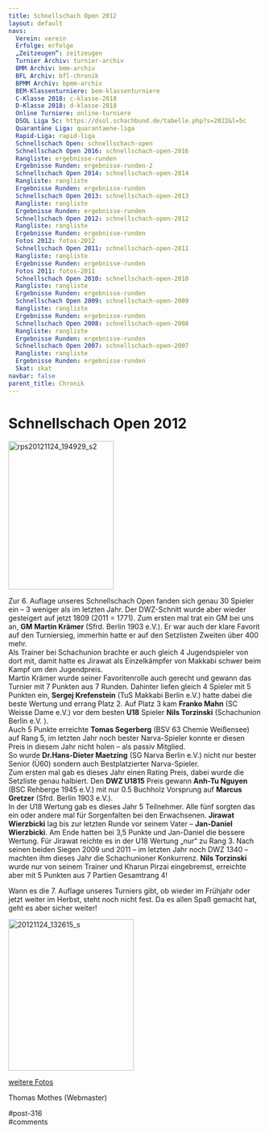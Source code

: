 ```yaml
---
title: Schnellschach Open 2012 
layout: default
navs:
  Verein: verein
  Erfolge: erfolge
  „Zeitzeugen“: zeitzeugen
  Turnier Archiv: turnier-archiv
  BMM Archiv: bmm-archiv
  BFL Archiv: bfl-chronik
  BPMM Archiv: bpmm-archiv
  BEM-Klassenturniere: bem-klassenturniere
  C-Klasse 2018: c-klasse-2018
  D-Klasse 2018: d-klasse-2018
  Online Turniere: online-turniere
  DSOL Liga 5c: https://dsol.schachbund.de/tabelle.php?s=2022&l=5c
  Quarantäne Liga: quarantaene-liga
  Rapid-Liga: rapid-liga
  Schnellschach Open: schnellschach-open
  Schnellschach Open 2016: schnellschach-open-2016
  Rangliste: ergebnisse-runden
  Ergebnisse Runden: ergebnisse-runden-2
  Schnellschach Open 2014: schnellschach-open-2014
  Rangliste: rangliste
  Ergebnisse Runden: ergebnisse-runden
  Schnellschach Open 2013: schnellschach-open-2013
  Rangliste: rangliste
  Ergebnisse Runden: ergebnisse-runden
  Schnellschach Open 2012: schnellschach-open-2012
  Rangliste: rangliste
  Ergebnisse Runden: ergebnisse-runden
  Fotos 2012: fotos-2012
  Schnellschach Open 2011: schnellschach-open-2011
  Rangliste: rangliste
  Ergebnisse Runden: ergebnisse-runden
  Fotos 2011: fotos-2011
  Schnellschach Open 2010: schnellschach-open-2010
  Rangliste: rangliste
  Ergebnisse Runden: ergebnisse-runden
  Schnellschach Open 2009: schnellschach-open-2009
  Rangliste: rangliste
  Ergebnisse Runden: ergebnisse-runden
  Schnellschach Open 2008: schnellschach-open-2008
  Rangliste: rangliste
  Ergebnisse Runden: ergebnisse-runden
  Schnellschach Open 2007: schnellschach-open-2007
  Rangliste: rangliste
  Ergebnisse Runden: ergebnisse-runden
  Skat: skat
navbar: false
parent_title: Chronik
---
```

<div class="post-316 page type-page status-publish hentry" id="post-316">
<h1 class="entry-title">Schnellschach Open 2012</h1>
<div class="entry-content">
<p><img alt="rps20121124_194929_s2" class="aligncenter size-full wp-image-672" decoding="async" height="294" src="http://www.narva-schach.de/wordpress/wp-content/uploads/2016/05/rps20121124_194929_s2.jpg" width="209"/></p>
<p>Zur 6. Auflage unseres Schnellschach Open fanden sich genau 30 Spieler ein – 3 weniger als im letzten Jahr. Der DWZ-Schnitt wurde aber wieder gesteigert auf jetzt 1809 (2011 = 1771). Zum ersten mal trat ein GM bei uns an, <strong>GM Martin Krämer</strong> (Sfrd. Berlin 1903 e.V.). Er war auch der klare Favorit auf den Turniersieg, immerhin hatte er auf den Setzlisten Zweiten über 400 mehr.<br/>
Als Trainer bei Schachunion brachte er auch gleich 4 Jugendspieler von dort mit, damit hatte es Jirawat als Einzelkämpfer von Makkabi schwer beim Kampf um den Jugendpreis.<br/>
Martin Krämer wurde seiner Favoritenrolle auch gerecht und gewann das Turnier mit 7 Punkten aus 7 Runden. Dahinter liefen gleich 4 Spieler mit 5 Punkten ein, <strong>Sergej Krefenstein</strong> (TuS Makkabi Berlin e.V.) hatte dabei die beste Wertung und errang Platz 2. Auf Platz 3 kam <strong>Franko Mahn</strong> (SC Weisse Dame e.V.) vor dem besten <strong>U18</strong> Spieler <strong>Nils Torzinski</strong> (Schachunion Berlin e.V. ).<br/>
Auch 5 Punkte erreichte <strong>Tomas Segerberg</strong> (BSV 63 Chemie Weißensee) auf Rang 5, im letzten Jahr noch bester Narva-Spieler konnte er diesen Preis in diesem Jahr nicht holen – als passiv Mitglied.<br/>
So wurde <strong>Dr.Hans-Dieter Maetzing</strong> (SG Narva Berlin e.V.) nicht nur bester Senior (Ü60) sondern auch Bestplatzierter Narva-Spieler.<br/>
Zum ersten mal gab es dieses Jahr einen Rating Preis, dabei wurde die Setzliste genau halbiert. Den <strong>DWZ U1815</strong> Preis gewann <strong>Anh-Tu Nguyen</strong> (BSC Rehberge 1945 e.V.) mit nur 0.5 Buchholz Vorsprung auf <strong>Marcus Gretzer</strong> (Sfrd. Berlin 1903 e.V.).<br/>
In der U18 Wertung gab es dieses Jahr 5 Teilnehmer. Alle fünf sorgten das ein oder andere mal für Sorgenfalten bei den Erwachsenen. <strong>Jirawat Wierzbicki</strong> lag bis zur letzten Runde vor seinem Vater – <strong>Jan-Daniel Wierzbicki</strong>. Am Ende hatten bei 3,5 Punkte und Jan-Daniel die bessere Wertung. Für Jirawat reichte es in der U18 Wertung „nur“ zu Rang 3. Nach seinen beiden Siegen 2009 und 2011 – im letzten Jahr noch DWZ 1340 – machten ihm dieses Jahr die Schachunioner Konkurrenz. <strong>Nils Torzinski</strong> wurde nur von seinem Trainer und Kharun Pirzai eingebremst, erreichte aber mit 5 Punkten aus 7 Partien Gesamtrang 4!</p>
<p>Wann es die 7. Auflage unseres Turniers gibt, ob wieder im Frühjahr oder jetzt weiter im Herbst, steht noch nicht fest. Da es allen Spaß gemacht hat, geht es aber sicher weiter!</p>
<p><img alt="20121124_132615_s" class="aligncenter wp-image-673 size-medium" decoding="async" height="300" sizes="(max-width: 249px) 100vw, 249px" src="http://www.narva-schach.de/wordpress/wp-content/uploads/2016/05/20121124_132615_s-249x300.jpg" srcset="https://www.narva-schach.de/wordpress/wp-content/uploads/2016/05/20121124_132615_s-249x300.jpg 249w, https://www.narva-schach.de/wordpress/wp-content/uploads/2016/05/20121124_132615_s-768x926.jpg 768w, https://www.narva-schach.de/wordpress/wp-content/uploads/2016/05/20121124_132615_s-849x1024.jpg 849w, https://www.narva-schach.de/wordpress/wp-content/uploads/2016/05/20121124_132615_s.jpg 1402w" width="249"/></p>
<p><a href="http://www.narva-schach.de/dateien/foto_2012_schnell.html" target="_blank">weitere Fotos</a></p>
<p>Thomas Mothes (Webmaster)</p>
</div><!-- .entry-content -->
</div> #post-316 
<div id="comments">
</div> #comments 
